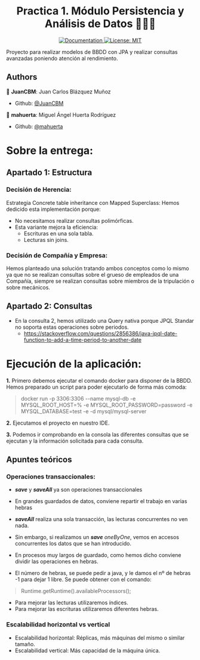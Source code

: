 <h1 align="center">Practica 1. Módulo Persistencia y Análisis de Datos 👨🏻‍💻 </h1>

<p align="center">
  <a href="/docs" target="_blank">
    <img alt="Documentation" src="https://img.shields.io/badge/documentation-yes-brightgreen.svg" />
  </a>
  <a href="#" target="_blank">
    <img alt="License: MIT" src="https://img.shields.io/badge/License-MIT-yellow.svg" />
  </a>
</p>

Proyecto para realizar modelos de BBDD con JPA y realizar consultas avanzadas poniendo atención al rendimiento.

## Authors
👤 **JuanCBM**: Juan Carlos Blázquez Muñoz
* Github: [@JuanCBM](https://github.com/JuanCBM)

👤 **mahuerta**: Miguel Ángel Huerta Rodríguez
* Github: [@mahuerta](https://github.com/mahuerta)


# Sobre la entrega:
## Apartado 1: Estructura
### Decisión de Herencia:
Estrategia Concrete table inheritance con Mapped Superclass:
Hemos dedicido esta implementación porque:
* No necesitamos realizar consultas polimórficas.
* Esta variante mejora la eficiencia:
  * Escrituras en una sola tabla.
  * Lecturas sin joins.

### Decisión de Compañía y Empresa:
Hemos planteado una solución tratando ambos conceptos como lo mismo ya que no se realizan consultas
sobre el grueso de empleados de una Compañía, siempre se realizan consultas sobre miembros de la tripulación o sobre mecánicos.

## Apartado 2: Consultas
* En la consulta 2, hemos utilizado una Query nativa porque JPQL Standar no soporta estas operaciones sobre periodos.
  * https://stackoverflow.com/questions/2856386/java-jpql-date-function-to-add-a-time-period-to-another-date


# Ejecución de la aplicación:
**1.** Primero debemos ejecutar el comando docker para disponer de la BBDD. Hemos preparado un script para poder ejecutarlo de forma más comoda:
> docker run -p 3306:3306 --name mysql-db -e MYSQL_ROOT_HOST=% -e MYSQL_ROOT_PASSWORD=password -e MYSQL_DATABASE=test -e -d mysql/mysql-server

**2.** Ejecutamos el proyecto en nuestro IDE.

**3.** Podemos ir comprobando en la consola las diferentes consultas que se ejecutan y la información solicitada para cada consulta.


## Apuntes teóricos
### Operaciones transaccionales:
- ***save*** y ***saveAll*** ya son operaciones transaccionales
- En grandes guardados de datos, conviene repartir el trabajo en varias hebras


- ***saveAll*** realiza una sola transacción, las lecturas concurrentes no ven nada. 
- Sin embargo, si realizamos un ***save*** *oneByOne*, vemos en accesos concurrentes los datos que se han introducido.
- En procesos muy largos de guardado, como hemos dicho conviene dividir las operaciones en hebras.
- El número de hebras, se puede pedir a java, y le damos el nº de hebras -1 para dejar 1 libre. Se puede obtener con el comando: 
> Runtime.getRuntime().availableProcessors();
- Para mejorar las lecturas utilizaremos índices.
- Para mejorar las escrituras utilizaremos diferentes hebras.

### Escalabilidad horizontal vs vertical
- Escalabilidad horizontal: Réplicas, más máquinas del mismo o similar tamaño.
- Escalabilidad vertical: Más capacidad de la máquina única.